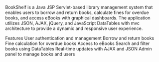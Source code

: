 BookShelf is a Java JSP Servlet-based library management system that enables users to borrow and return books, calculate fines for overdue books, and access eBooks with graphical dashboards. The application utilizes JSON, AJAX, jQuery, and JavaScript DataTables with mvc architecture to provide a dynamic and responsive user experience.

Features
User authentication and management
Borrow and return books
Fine calculation for overdue books
Access to eBooks
Search and filter books using DataTables
Real-time updates with AJAX and JSON
Admin panel to manage books and users
